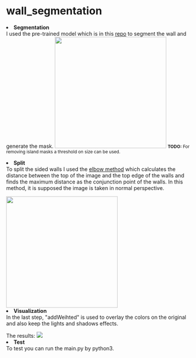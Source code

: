 # wall_segmentation
<p>
<li><b>Segmentation</b></li>
I used the pre-trained model which is in this <a href="https://github.com/bjekic/WallSegmentation">repo</a> to segment the wall and generate the mask. 
  <img width="300" src="https://github.com/saeed-hashemi/wall_segmentation/blob/main/mask.jpg"/>
  <small><b>TODO:</b> For removing island masks a threshold on size can be used.</small>
  <br>
 </p>
 <p>
<li><b>Split</b></li>
To split the sided walls I used the <a href="https://github.com/saeed-hashemi/wall_segmentation/blob/main/elbow.py">elbow method</a> which calculates the distance between the top of the image and the top edge of the walls and finds the maximum distance as the conjunction point of the walls. In this method, it is supposed the image is taken in normal perspective.</p>
<img width="300" src="https://github.com/saeed-hashemi/wall_segmentation/blob/main/elbow.jpg"/>
<li><b>Visualization</b></li>
In the last step, "addWeihted" is used to overlay the colors on the original and also keep the lights and shadows effects.
</p>
The results:
<img src="https://github.com/saeed-hashemi/wall_segmentation/blob/main/Results.jpg"/>

<li><b>Test</b></li>
To test you can run the main.py by python3.

